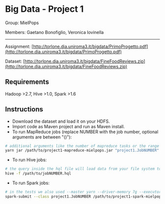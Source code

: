 # Big Data - Project 1
Group: MielPops

Members: Gaetano Bonofiglio, Veronica Iovinella

____

Assignment: [http://torlone.dia.uniroma3.it/bigdata/PrimoProgetto.pdf](http://torlone.dia.uniroma3.it/bigdata/PrimoProgetto.pdf)

Dataset: [http://torlone.dia.uniroma3.it/bigdata/FineFoodReviews.zip](http://torlone.dia.uniroma3.it/bigdata/FineFoodReviews.zip)


## Requirements
Hadoop >2.7, Hive >1.0, Spark >1.6

## Instructions
- Download the dataset and load it on your HDFS.
- Import code as Maven project and run as Maven install. 
- To run MapReduce jobs (replace NUMBER with the job number, optional arguments are between "()"):
```bash
# additional arguments like the number of mapreduce tasks or the range of the years for Job1
yarn jar /path/to/project1-mapreduce-mielpops.jar "project1.JobNUMBER" /path/to/input_data (/path/to/intermediate_file_for_Job3Ver1) /path/to/output (additional arguments)
```
- To run Hive jobs:
```bash
# the query inside the hql file will load data from your file system to Hive tables om HDFS. Edit paths accordingly.
hive -f /path/to/jobNUMBER.hql
```
- To run Spark jobs: 
```bash
# in the tests we also used --master yarn --driver-memory 7g --executor-memory 3g --num-executors 19
spark-submit --class project1.JobNUMBER /path/to/project1-spark-mielpops.jar /path/to/input_data /path/to/output
```
